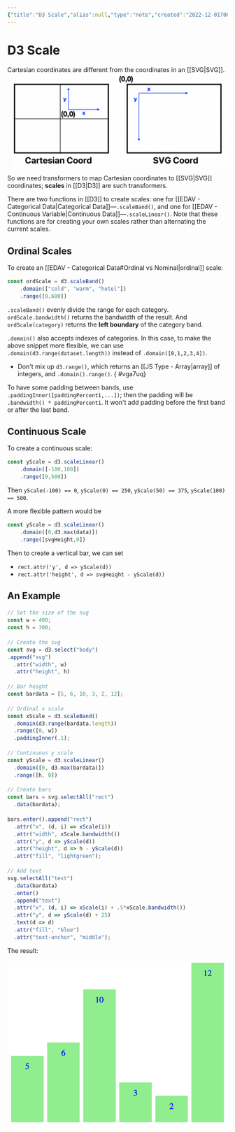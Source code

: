 ```yaml
---
{"title":"D3 Scale","alias":null,"type":"note","created":"2022-12-01T00:27:42","modified":"2022-12-12T13:11:22","dg-publish":true,"sup":["[[D3\|D3]]"],"state":"done","permalink":"/d3-scale/","dgPassFrontmatter":true,"updated":"2022-12-12T13:11:22"}
---
```



# D3 Scale

Cartesian coordinates are different from the coordinates in an [[SVG\|SVG]].
![](https://raw.githubusercontent.com/zcysxy/Figurebed/master/img/20221201003039.png)

So we need transformers to map Cartesian coordinates to [[SVG\|SVG]] coordinates; **scales** in [[D3\|D3]] are such transformers.

There are two functions in [[D3]] to create scales: one for [[EDAV - Categorical Data\|Categorical Data]]—`.scaleBand()`, and one for [[EDAV - Continuous Variable\|Continuous Data]]—`.scaleLinear()`.
Note that these functions are for creating your own scales rather than alternating the current scales.

## Ordinal Scales

To create an [[EDAV - Categorical Data#Ordinal vs Nominal\|ordinal]] scale:

```js
const ordScale = d3.scaleBand()
    .domain(["cold", "warm", "hotel"])
    .range([0,600])
```

`.scaleBand()` evenly divide the range for each category.
`ordScale.bandwidth()` returns the bandwidth of the result.
And `ordScale(category)` returns the **left boundary** of the category band.

`.domain()` also accepts indexes of categories.
In this case, to make the above snippet more flexible, we can use `.domain(d3.range(dataset.length))` instead of `.domain([0,1,2,3,4])`.

- <span class="alt-check alt-check-tip">Don't mix up `d3.range()`, which returns an [[JS Type - Array\|array]] of integers, and `.domain().range()`.
{ #vga7uq}
</span>

To have some padding between bands, use `.paddingInner([paddingPercent1,...])`; then the padding will be `.bandwidth() * paddingPercent1`.
It won't add padding before the first band or after the last band.

## Continuous Scale

To create a continuous scale:

```js
const yScale = d3.scaleLinear()
    .domain([-100,100])
    .range([0,500])
```

Then `yScale(-100) == 0`, `yScale(0) == 250`, `yScale(50) == 375`, `yScale(100) == 500`.

A more flexible pattern would be

```js
const yScale = d3.scaleLinear()
    .domain([0,d3.max(data)])
    .range([svgHeight,0])
```

Then to create a vertical bar, we can set

- `rect.attr('y', d => yScale(d))`
- `rect.attr('height', d => svgHeight - yScale(d))`

## An Example

```js
// Set the size of the svg
const w = 400;
const h = 300;

// Create the svg
const svg = d3.select("body")
.append("svg")
  .attr("width", w)
  .attr("height", h)

// Bar height
const bardata = [5, 6, 10, 3, 2, 12];

// Ordinal x scale
const xScale = d3.scaleBand()
  .domain(d3.range(bardata.length))
  .range([0, w])
  .paddingInner(.1);

// Continuous y scale
const yScale = d3.scaleLinear()
  .domain([0, d3.max(bardata)])
  .range([h, 0])

// Create bars
const bars = svg.selectAll("rect")
  .data(bardata);

bars.enter().append("rect")
  .attr("x", (d, i) => xScale(i))
  .attr("width", xScale.bandwidth())
  .attr("y", d => yScale(d))
  .attr("height", d => h - yScale(d))
  .attr("fill", "lightgreen");

// Add text
svg.selectAll("text")
  .data(bardata)
  .enter()
  .append("text")
  .attr("x", (d, i) => xScale(i) + .5*xScale.bandwidth())
  .attr("y", d => yScale(d) + 25)
  .text(d => d)
  .attr("fill", "blue")
  .attr("text-anchor", "middle");
```

The result:

![|500](https://raw.githubusercontent.com/zcysxy/Figurebed/master/img/20221201011728.png)
